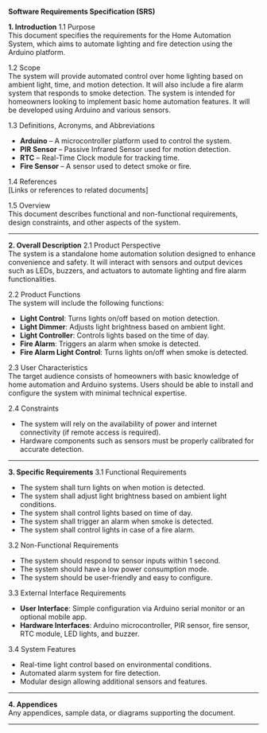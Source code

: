 **Software Requirements Specification (SRS)**

**1. Introduction**
1.1 Purpose  
This document specifies the requirements for the Home Automation System, which aims to automate lighting and fire detection using the Arduino platform.

1.2 Scope  
The system will provide automated control over home lighting based on ambient light, time, and motion detection. It will also include a fire alarm system that responds to smoke detection. The system is intended for homeowners looking to implement basic home automation features. It will be developed using Arduino and various sensors.

1.3 Definitions, Acronyms, and Abbreviations  
- **Arduino** – A microcontroller platform used to control the system.  
- **PIR Sensor** – Passive Infrared Sensor used for motion detection.  
- **RTC** – Real-Time Clock module for tracking time.  
- **Fire Sensor** – A sensor used to detect smoke or fire.  

1.4 References  
[Links or references to related documents]

1.5 Overview  
This document describes functional and non-functional requirements, design constraints, and other aspects of the system.

---

**2. Overall Description**
2.1 Product Perspective  
The system is a standalone home automation solution designed to enhance convenience and safety. It will interact with sensors and output devices such as LEDs, buzzers, and actuators to automate lighting and fire alarm functionalities.

2.2 Product Functions  
The system will include the following functions:  
- **Light Control**: Turns lights on/off based on motion detection.  
- **Light Dimmer**: Adjusts light brightness based on ambient light.  
- **Light Controller**: Controls lights based on the time of day.  
- **Fire Alarm**: Triggers an alarm when smoke is detected.  
- **Fire Alarm Light Control**: Turns lights on/off when smoke is detected.  

2.3 User Characteristics  
The target audience consists of homeowners with basic knowledge of home automation and Arduino systems. Users should be able to install and configure the system with minimal technical expertise.

2.4 Constraints  
- The system will rely on the availability of power and internet connectivity (if remote access is required).
- Hardware components such as sensors must be properly calibrated for accurate detection.

---

**3. Specific Requirements**
3.1 Functional Requirements  
- The system shall turn lights on when motion is detected.
- The system shall adjust light brightness based on ambient light conditions.
- The system shall control lights based on time of day.
- The system shall trigger an alarm when smoke is detected.
- The system shall control lights in case of a fire alarm.

3.2 Non-Functional Requirements  
- The system should respond to sensor inputs within 1 second.
- The system should have a low power consumption mode.
- The system should be user-friendly and easy to configure.

3.3 External Interface Requirements  
- **User Interface**: Simple configuration via Arduino serial monitor or an optional mobile app.
- **Hardware Interfaces**: Arduino microcontroller, PIR sensor, fire sensor, RTC module, LED lights, and buzzer.

3.4 System Features  
- Real-time light control based on environmental conditions.
- Automated alarm system for fire detection.
- Modular design allowing additional sensors and features.

---

**4. Appendices**  
Any appendices, sample data, or diagrams supporting the document.

---


